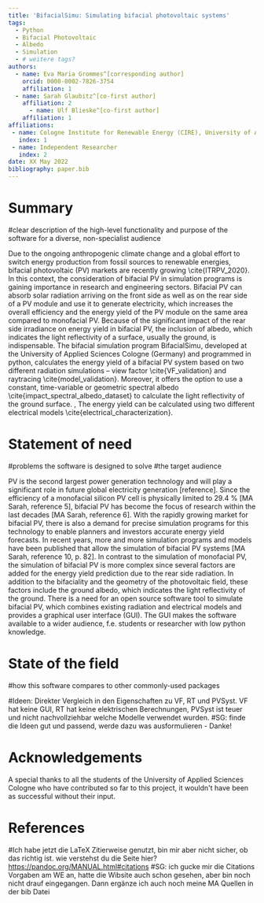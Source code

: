 ```yaml
---
title: 'BifacialSimu: Simulating bifacial photovoltaic systems'
tags:
  - Python
  - Bifacial Photovoltaic
  - Albedo
  - Simulation
  - # weitere tags?
authors:
  - name: Eva Maria Grommes^[corresponding author]
    orcid: 0000-0002-7826-3754
    affiliation: 1
  - name: Sarah Glaubitz^[co-first author]
    affiliation: 2
      - name: Ulf Blieske^[co-first author]
    affiliation: 1
affiliations:
 - name: Cologne Institute for Renewable Energy (CIRE), University of Applied Science Cologne, Cologne, Germany
   index: 1
 - name: Independent Researcher
   index: 2
date: XX May 2022
bibliography: paper.bib
---
```


# Summary

#clear description of the high-level functionality and purpose of the software for a diverse, non-specialist audience

Due to the ongoing anthropogenic climate change and a global effort to switch energy production from fossil sources to renewable energies, bifacial photovoltaic (PV) markets are recently growing \cite{ITRPV_2020}. In this context, the consideration of bifacial PV in simulation programs is gaining importance in research and engineering sectors. Bifacial PV can absorb solar radiation arriving on the front side as well as on the rear side of a PV module and use it to generate electricity, which increases the overall efficiency and the energy yield of the PV module on the same area compared to monofacial PV. Because of the significant impact of the rear side irradiance on energy yield in bifacial PV, the inclusion of albedo, which indicates the light reflectivity of a surface, usually the ground, is indispensable. The bifacial simulation program BifacialSimu, developed at the University of Applied Sciences Cologne (Germany) and programmed in python, calculates the energy yield of a bifacial PV system based on two different radiation simulations – view factor \cite{VF_validation} and raytracing \cite{model_validation}. Moreover, it offers the option to use a constant, time-variable or geometric spectral albedo \cite{impact_spectral_albedo_dataset} to calculate the light reflectivity of the ground surface. , The energy yield can be calculated using two different electrical models \cite{electrical_characterization}.

# Statement of need

#problems the software is designed to solve
#the target audience

PV is the second largest power generation technology and will play a significant role in future global electricity generation [reference]. Since the efficiency of a monofacial silicon PV cell is physically limited to 29.4 % [MA Sarah, reference 5], bifacial PV has become the focus of research within the last decades [MA Sarah, reference 6]. With the rapidly growing market for bifacial PV, there is also a demand for precise simulation programs for this technology to enable planners and investors accurate energy yield forecasts. In recent years, more and more simulation programs and models have been published that allow the simulation of bifacial PV systems [MA Sarah, reference 10, p. 82]. In contrast to the simulation of monofacial PV, the simulation of bifacial PV is more complex since several factors are added for the energy yield prediction due to the rear side radiation. In addition to the bifaciality and the geometry of the photovoltaic field, these factors include the ground albedo, which indicates the light reflectivity of the ground. There is a need for an open source software tool to simulate bifacial PV, which combines existing radiation and electrical models and provides a graphical user interface (GUI). The GUI makes the software available to a wider audience, f.e. students or researcher with low python knowledge.


# State of the field

#how this software compares to other commonly-used packages

#Ideen: Direkter Vergleich in den Eigenschaften zu VF, RT und PVSyst. VF hat keine GUI, RT hat keine elektrischen Berechnungen, PVSyst ist teuer und nicht nachvollziehbar welche Modelle verwendet wurden.
#SG: finde die Ideen gut und passend, werde dazu was ausformulieren - Danke!


# Acknowledgements
A special thanks to all the students of the University of Applied Sciences Cologne who have contributed so far to this project, it wouldn't have been as successful without their input.

# References
#Ich habe jetzt die LaTeX Zitierweise genutzt, bin mir aber nicht sicher, ob das richtig ist. wie verstehst du die Seite hier? https://pandoc.org/MANUAL.html#citations
#SG: ich gucke mir die Citations Vorgaben am WE an, hatte die Wibsite auch schon gesehen, aber bin noch nicht drauf eingegangen. Dann ergänze ich auch noch meine MA Quellen in der bib Datei

